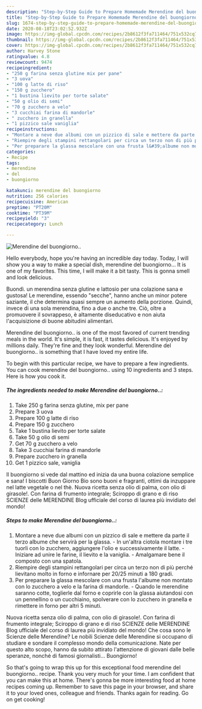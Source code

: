 ```yaml
---
description: "Step-by-Step Guide to Prepare Homemade Merendine del buongiorno.."
title: "Step-by-Step Guide to Prepare Homemade Merendine del buongiorno.."
slug: 1674-step-by-step-guide-to-prepare-homemade-merendine-del-buongiorno
date: 2020-08-18T23:02:52.932Z
image: https://img-global.cpcdn.com/recipes/2b8612f3fa711464/751x532cq70/merendine-del-buongiorno-recipe-main-photo.jpg
thumbnail: https://img-global.cpcdn.com/recipes/2b8612f3fa711464/751x532cq70/merendine-del-buongiorno-recipe-main-photo.jpg
cover: https://img-global.cpcdn.com/recipes/2b8612f3fa711464/751x532cq70/merendine-del-buongiorno-recipe-main-photo.jpg
author: Harvey Stone
ratingvalue: 4.8
reviewcount: 9474
recipeingredient:
- "250 g farina senza glutine mix per pane"
- "3 uova"
- "100 g latte di riso"
- "150 g zucchero"
- "1 bustina lievito per torte salate"
- "50 g olio di semi"
- "70 g zucchero a velo"
- "3 cucchiai farina di mandorle"
- " zucchero in granella"
- "1 pizzico sale vaniglia"
recipeinstructions:
- "Montare a neve due albumi con un pizzico di sale e mettere da parte il terzo albume che servirà per la glassa. In un&#39;altra ciotola montare i tre tuorli con lo zucchero, aggiungere l&#39;olio e successivamente il latte. Iniziare ad unire le farine, il lievito e la vaniglia. Amalgamare bene il composto con una spatola."
- "Riempire degli stampini rettangolari per circa un terzo non di più perché lievitano molto in forno e infornare per 20/25 minuti a 180 gradi."
- "Per preparare la glassa mescolare con una frusta l&#39;albume non montato con lo zucchero a velo e la farina di mandorle. Quando le merendine saranno cotte, toglierle dal forno e coprirle con la glassa aiutandosi con un pennellino o un cucchiaino, spolverare con lo zucchero in granella e rimettere in forno per altri 5 minuti."
categories:
- Recipe
tags:
- merendine
- del
- buongiorno

katakunci: merendine del buongiorno 
nutrition: 256 calories
recipecuisine: American
preptime: "PT20M"
cooktime: "PT39M"
recipeyield: "3"
recipecategory: Lunch

---
```



![Merendine del buongiorno..](https://img-global.cpcdn.com/recipes/2b8612f3fa711464/751x532cq70/merendine-del-buongiorno-recipe-main-photo.jpg)

Hello everybody, hope you're having an incredible day today. Today, I will show you a way to make a special dish, merendine del buongiorno... It is one of my favorites. This time, I will make it a bit tasty. This is gonna smell and look delicious.

Buondì. un merendina senza glutine e lattosio per una colazione sana e gustosa! Le merendine, essendo &#34;secche&#34;, hanno anche un minor potere saziante, il che determina quasi sempre un aumento della porzione. Quindi, invece di una sola merendina, fino a due o anche tre. Ciò, oltre a promuovere il sovrappeso, è altamente diseducativo e non aiuta l&#39;acquisizione di buone abitudini alimentari.

Merendine del buongiorno.. is one of the most favored of current trending meals in the world. It's simple, it is fast, it tastes delicious. It's enjoyed by millions daily. They're fine and they look wonderful. Merendine del buongiorno.. is something that I have loved my entire life.


To begin with this particular recipe, we have to prepare a few ingredients. You can cook merendine del buongiorno.. using 10 ingredients and 3 steps. Here is how you cook it.

<!--inarticleads1-->

##### The ingredients needed to make Merendine del buongiorno..:

1. Take 250 g farina senza glutine, mix per pane
1. Prepare 3 uova
1. Prepare 100 g latte di riso
1. Prepare 150 g zucchero
1. Take 1 bustina lievito per torte salate
1. Take 50 g olio di semi
1. Get 70 g zucchero a velo
1. Take 3 cucchiai farina di mandorle
1. Prepare  zucchero in granella
1. Get 1 pizzico sale, vaniglia


Il buongiorno si vede dal mattino ed inizia da una buona colazione semplice e sana! I biscotti Buon Giorno Bio sono buoni e fragranti, ottimi da inzuppare nel latte vegetale o nel thè. Nuova ricetta senza olio di palma, con olio di girasole!. Con farina di frumento integrale; Sciroppo di grano e di riso SCIENZE delle MERENDINE Blog ufficiale del corso di laurea più invidiato del mondo! 

<!--inarticleads2-->

##### Steps to make Merendine del buongiorno..:

1. Montare a neve due albumi con un pizzico di sale e mettere da parte il terzo albume che servirà per la glassa. - In un&#39;altra ciotola montare i tre tuorli con lo zucchero, aggiungere l&#39;olio e successivamente il latte. - Iniziare ad unire le farine, il lievito e la vaniglia. - Amalgamare bene il composto con una spatola.
1. Riempire degli stampini rettangolari per circa un terzo non di più perché lievitano molto in forno e infornare per 20/25 minuti a 180 gradi.
1. Per preparare la glassa mescolare con una frusta l&#39;albume non montato con lo zucchero a velo e la farina di mandorle. - Quando le merendine saranno cotte, toglierle dal forno e coprirle con la glassa aiutandosi con un pennellino o un cucchiaino, spolverare con lo zucchero in granella e rimettere in forno per altri 5 minuti.


Nuova ricetta senza olio di palma, con olio di girasole!. Con farina di frumento integrale; Sciroppo di grano e di riso SCIENZE delle MERENDINE Blog ufficiale del corso di laurea più invidiato del mondo! Che cosa sono le Scienze delle Merendine? Le nobili Scienze delle Merendine si occupano di studiare e sondare il complesso mondo della comunicazione. Nate per questo alto scopo, hanno da subito attirato l&#39;attenzione di giovani dalle belle speranze, nonché di famosi giornalisti… Buongiorno! 

So that's going to wrap this up for this exceptional food merendine del buongiorno.. recipe. Thank you very much for your time. I am confident that you can make this at home. There's gonna be more interesting food at home recipes coming up. Remember to save this page in your browser, and share it to your loved ones, colleague and friends. Thanks again for reading. Go on get cooking!
